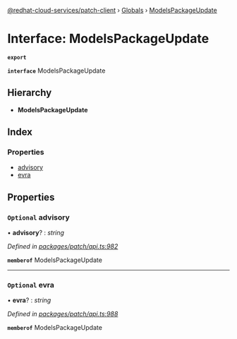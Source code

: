 [@redhat-cloud-services/patch-client](../README.md) › [Globals](../globals.md) › [ModelsPackageUpdate](modelspackageupdate.md)

# Interface: ModelsPackageUpdate

**`export`** 

**`interface`** ModelsPackageUpdate

## Hierarchy

* **ModelsPackageUpdate**

## Index

### Properties

* [advisory](modelspackageupdate.md#optional-advisory)
* [evra](modelspackageupdate.md#optional-evra)

## Properties

### `Optional` advisory

• **advisory**? : *string*

*Defined in [packages/patch/api.ts:982](https://github.com/RedHatInsights/javascript-clients/blob/1ea6be2/packages/patch/api.ts#L982)*

**`memberof`** ModelsPackageUpdate

___

### `Optional` evra

• **evra**? : *string*

*Defined in [packages/patch/api.ts:988](https://github.com/RedHatInsights/javascript-clients/blob/1ea6be2/packages/patch/api.ts#L988)*

**`memberof`** ModelsPackageUpdate
